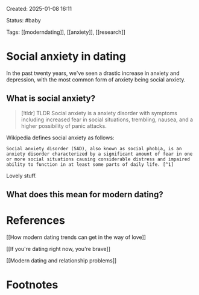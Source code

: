 Created: 2025-01-08 16:11

Status: #baby 

Tags: [[moderndating]], [[anxiety]], [[research]]

# Social anxiety in dating

In the past twenty years, we've seen a drastic increase in anxiety and depression, with the most common form of anxiety being social anxiety.

## What is social anxiety?

> [!tldr] TLDR
> Social anxiety is a anxiety disorder with symptoms including increased fear in social situations, trembling, nausea, and a higher possibility of panic attacks.

Wikipedia defines social anxiety as follows:

    Social anxiety disorder (SAD), also known as social phobia, is an anxiety disorder characterized by a significant amount of fear in one or more social situations causing considerable distress and impaired ability to function in at least some parts of daily life. [^1]

Lovely stuff.

## What does this mean for modern dating?




# References

[[How modern dating trends can get in the way of love]]

[[If you're dating right now, you're brave]]

[[Modern dating and relationship problems]]

# Footnotes

[^1]: https://en.wikipedia.org/wiki/Social_anxiety